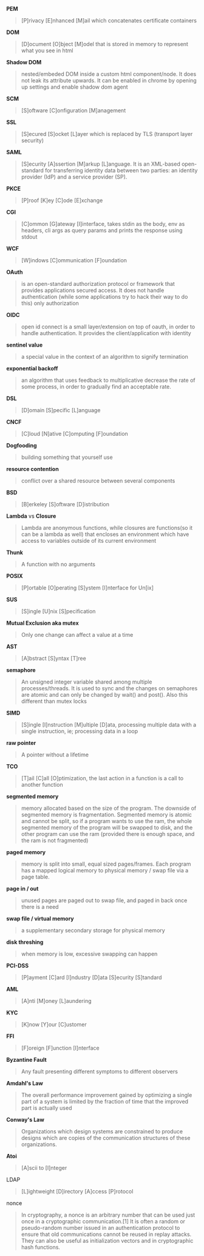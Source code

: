 **PEM** 
>[P]rivacy [E]nhanced [M]ail which concatenates certificate containers

**DOM** 
>[D]ocument [O]bject [M]odel that is stored in memory to represent what you see in html

**Shadow DOM** 
>nested/embeded DOM inside a custom html component/node. It does not leak its attribute upwards. It can be enabled in chrome by opening up settings and enable shadow dom agent

**SCM** 
>[S]oftware [C]onfiguration [M]anagement

**SSL** 
>[S]ecured [S]ocket [L]ayer which is replaced by TLS (transport layer security)

**SAML** 
>[S]ecurity [A]ssertion [M]arkup [L]anguage. It is an XML-based open-standard for transferring identity data between two parties: an identity provider (IdP) and a service provider (SP).

**PKCE** 
>[P]roof [K]ey [C]ode [E]xchange

**CGI** 
>[C]ommon [G]ateway [I]interface, takes stdin as the body, env as headers, cli args as query params and prints the response using stdout

**WCF** 
>[W]indows [C]ommunication [F]oundation

**OAuth** 
>is an open-standard authorization protocol or framework that provides applications secured access. It does not handle authentication (while some applications try to hack their way to do this) only authorization

**OIDC** 
>open id connect is a small layer/extension on top of oauth, in order to handle authentication. It provides the client/application with identity

**sentinel value** 
>a special value in the context of an algorithm to signify termination

**exponential backoff** 
>an algorithm that uses feedback to multiplicative decrease the rate of some process, in order to gradually find an acceptable rate.

**DSL** 
>[D]omain [S]pecific [L]anguage

**CNCF** 
>[C]loud [N]ative [C]omputing [F]oundation

**Dogfooding** 
>building something that yourself use

**resource contention** 
>conflict over a shared resource between several components

**BSD**
>[B]erkeley [S]oftware [D]istribution

**Lambda** vs **Closure**
>Lambda are anonymous functions, while closures are functions(so it can be a lambda as well) that encloses an environment which have access to variables outside of its current environment

**Thunk**
>A function with no arguments

**POSIX**
>[P]ortable [O]perating [S]ystem [I]nterface for Un[ix]

**SUS**
>[S]ingle [U]nix [S]pecification

**Mutual Exclusion aka mutex**
>Only one change can affect a value at a time

**AST**
>[A]bstract [S]yntax [T]ree

**semaphore**
>An unsigned integer variable shared among multiple processes/threads. It is used to sync and the changes on semaphores are atomic and can only be changed by wait() and post(). Also this different than mutex locks

**SIMD**
>[S]ingle [I]nstruction [M]ultiple [D]ata, processing multiple data with a single instruction, ie; processing data in a loop

**raw pointer**
>A pointer without a lifetime

**TCO**
>[T]ail [C]all [O]ptimization, the last action in a function is a call to another function

**segmented memory**
>memory allocated based on the size of the program. The downside of segmented memory is fragmentation. Segmented memory is atomic and cannot be split, so if a program wants to use the ram, the whole segmented memory of the program will be swapped to disk, and the other program can use the ram (provided there is enough space, and the ram is not fragmented)

**paged memory**
>memory is split into small, equal sized pages/frames. Each program has a mapped logical memory to physical memory / swap file via a page table.

**page in / out**
>unused pages are paged out to swap file, and paged in back once there is a need

**swap file / virtual memory**
>a supplementary secondary storage for physical memory

**disk threshing**
>when memory is low, excessive swapping can happen

**PCI-DSS**
>[P]ayment [C]ard [I]ndustry [D]ata [S]ecurity [S]tandard

**AML**
>[A]nti [M]oney [L]aundering

**KYC**
>[K]now [Y]our [C]ustomer

**FFI**
>[F]oreign [F]unction [I]nterface

**Byzantine Fault**
>Any fault presenting different symptoms to different observers

**Amdahl's Law**
>The overall performance improvement gained by optimizing a single part of a system is limited by the fraction of time that the improved part is actually used

**Conway's Law**
>Organizations which design systems are constrained to produce designs which are copies of the communication structures of these organizations.

**Atoi**
>[A]scii to [I]nteger

LDAP
>[L]ightweight [D]irectory [A]ccess [P]rotocol

nonce
>In cryptography, a nonce is an arbitrary number that can be used just once in a cryptographic communication.[1] It is often a random or pseudo-random number issued in an authentication protocol to ensure that old communications cannot be reused in replay attacks. They can also be useful as initialization vectors and in cryptographic hash functions.